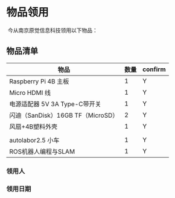 # 物品领用

​		今从南京原觉信息科技领用以下物品：

## 物品清单

| 物品                              | 数量 | confirm |
| --------------------------------- | ---- | ------- |
| Raspberry Pi 4B 主板              | 1    | Y       |
| Micro HDMI 线                     | 1    | Y       |
| 电源适配器 5V 3A Type-C带开关     | 1    | Y       |
| 闪迪（SanDisk）16GB TF（MicroSD） | 2    | Y       |
| 风扇+4B塑料外壳                   | 1    | Y       |
|                                   |      |         |
| autolabor2.5 小车                 | 1    | Y       |
| ROS机器人编程与SLAM               | 1    | Y       |

### 领用人



### 领用日期